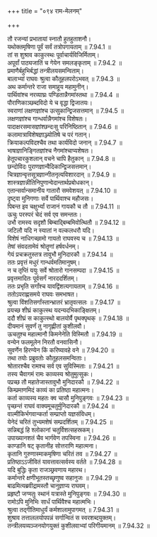 +++
title = "०९४ राम-मेलनम्"

+++


  
तौ रजन्यां प्रभातायां स्नातौ हुतहुताशनौ।  
यथोक्तमृषिणा पूर्वं सर्वं तत्रोपगायताम् ॥ 7.94.1 ॥   
तां स शुश्राव काकुत्स्थः पूर्वाचार्यविजिर्मिताम्।  
अपूर्वां पाठ्यजातिं च गेयेन समलङ्कृताम् ॥ 7.94.2 ॥   
प्रमाणैर्बहुभिर्बद्धां तन्त्रीलयसमन्विताम्।  
बालाभ्यां राघवः श्रुत्वा कौतूहलपरोऽभवत् ॥ 7.94.3 ॥   
अथ कर्मान्तरे राजा समाहूय महामुनीन्।  
पार्थिवांश्च नरव्याघ्रः पण्डितान्नैगमांस्तथा ॥ 7.94.4 ॥   
पौराणिकाञ्छब्दविदो ये च वृद्धा द्विजातयः।  
स्वराणां लक्षणज्ञांश्च उत्सुकान्द्विजसत्तमान् ॥ 7.94.5 ॥   
लक्षणज्ञांश्च गान्धर्वान्नैगमांश्च विशेषतः।  
पादाक्षरसमासज्ञांश्छन्दःसु परिनिष्ठितान् ॥ 7.94.6 ॥   
कलामात्राविशेषज्ञाञ्ज्योतिषे च परं गतान्।  
क्रियाकल्पविदश्चैव तथा कार्यविदो जनान् ॥ 7.94.7 ॥   
भाषाज्ञानिङ्गितज्ञांश्च नैगमांश्चाप्यशेषतः।  
हेतूपचारकुशलान् वचने चापि हैतुकान् ॥ 7.94.8 ॥   
छन्दोविदः पुराणज्ञान्वैदिकान्द्विजसत्तमान्।  
चित्रज्ञान्वृत्तसूत्रज्ञान्गीतनृत्यविशारदान् ॥ 7.94.9 ॥   
शास्त्रज्ञान्नीतिनिपुणान्वेदान्तार्थप्रबोधकान्।  
एतान्सर्वान्समानीय गातारौ समवेशयत् ॥ 7.94.10 ॥   
दृष्ट्वा मुनिगणाः सर्वे पार्थिवाश्च महौजसः।  
पिबन्त इव चक्षुर्भ्यां राजानं गायकौ च तौ ॥ 7.94.11 ॥   
ऊचुः परस्परं चेदं सर्व एव समन्ततः।  
उभौ रामस्य सदृशौ बिम्बाद्बिम्बमिवोत्थितौ ॥ 7.94.12 ॥   
जटिलौ यदि न स्यातां न वल्कलधरौ यदि।  
विशेषं नाधिगच्छामो गायतो राघवस्य च ॥ 7.94.13 ॥   
तेषां संवदतामेवं श्रोतॄणां हर्षवर्धनम्।  
गेयं प्रचक्रतुस्तत्र तावुभौ मुनिदारकौ ॥ 7.94.14 ॥   
ततः प्रवृत्तं मधुरं गान्धर्वमतिमानुषम्।  
न च तृप्तिं ययुः सर्वे श्रोतारो गानसम्पदा ॥ 7.94.15 ॥   
प्रवृत्तमादितः पूर्वसर्गं नारददर्शितम्।  
ततः प्रभृति सर्गांश्च यावद्विंशत्यगायताम् ॥ 7.94.16 ॥   
ततोऽपराह्णसमये राघवः समभाषत।  
श्रुत्वा विंशतिसर्गांस्तान्भ्रातरं भ्रातृवत्सलः ॥ 7.94.17 ॥   
प्रयच्छ शीघ्रं काकुत्स्थ यदन्यदभिकाङ्क्षितम्।  
ददौ शीघ्रं स काकुत्स्थो बालयोर्वै पृथक्पृथक् ॥ 7.94.18 ॥   
दीयमानं सुवर्णं तु नागृह्णीतां कुशीलवौ।  
ऊचतुश्च महात्मानौ किमनेनेति विस्मितौ ॥ 7.94.19 ॥   
वन्येन फलमूलेन निरतौ वनवासिनौ।  
सुवर्णेन हिरण्येन किं करिष्यावहे वने ॥ 7.94.20 ॥   
तथा तयोः प्रब्रुवतोः कौतूहलसमन्विताः।  
श्रोतारश्चैव रामश्च सर्व एव सुविस्मिताः ॥ 7.94.21 ॥   
तस्य चैवागमं रामः काव्यस्य श्रोतुमुत्सुकः।  
पप्रच्छ तौ महातेजास्तावुभौ मुनिदारकौ ॥ 7.94.22 ॥   
किम्प्रमाणमिदं काव्यं का प्रतिष्ठा महात्मनः।  
कर्ता काव्यस्य महतः क्व चासौ मुनिपुङ्गवः ॥ 7.94.23 ॥   
पृच्छन्तं राघवं वाक्यमूचतुर्मुनिदारकौ ॥ 7.94.24 ॥   
वाल्मीकिर्भगवान्कर्ता सम्प्राप्तो यज्ञसंविधम्।  
येनेदं चरितं तुभ्यमशेषं सम्प्रदर्शितम् ॥ 7.94.25 ॥   
सन्निबद्धं हि श्लोकानां चतुर्विशत्सहस्रकम्।  
उपाख्यानशतं चैव भार्गवेण तपस्विना ॥ 7.94.26 ॥   
काण्डानि षट् कृतानीह सोत्तराणि महात्मना।  
कृतानि गुरुणास्माकमृषिणा चरितं तव ॥ 7.94.27 ॥   
प्रतिष्ठाऽऽजीवितं यावत्तावत्सर्वस्य वर्तते ॥ 7.94.28 ॥   
यदि बुद्धिः कृता राजञ्छ्रवणाय महारथ।  
कर्मान्तरे क्षणीभूतस्तच्छृणुष्व सहानुजः ॥ 7.94.29 ॥   
बाढमित्यब्रवीद्रामस्तौ चानुज्ञाप्य राघवम्।  
प्रहृष्टौ जग्मतुः स्थानं यत्रास्ते मुनिपुङ्गवः ॥ 7.94.30 ॥   
रामोऽपि मुनिभिः सार्धं पार्थिवैश्च महात्मभिः।  
श्रुत्वा तद्गीतिमाधुर्यं कर्मशालामुपागमत् ॥ 7.94.31 ॥   
शुश्राव तत्ताललयोपपन्नं सर्गान्वितं स स्वरशब्दयुक्तम्।  
तन्त्रीलयव्यञ्जनयोगयुक्तं कुशीलवाभ्यां परिगीयमानम् ॥ 7.94.32 ॥   
